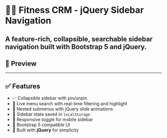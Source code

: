 # 🏋️‍♂️ Fitness CRM - jQuery Sidebar Navigation

A feature-rich, collapsible, searchable **sidebar navigation** built with **Bootstrap 5** and **jQuery**.
---

## 📸 Preview



---

## ✅ Features

- ✅ Collapsible sidebar with pin/unpin
- 🔎 Live menu search with real-time filtering and highlight
- 📁 Nested submenus with jQuery slide animations
- 💾 Sidebar state saved in `localStorage`
- 📱 Responsive toggle for mobile sidebar
- 🎨 Bootstrap 5 compatible UI
- 🧠 Built with **jQuery** for simplicity

